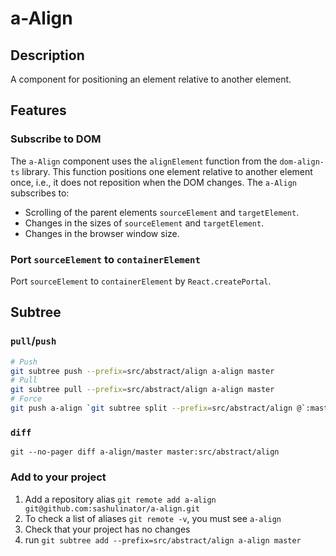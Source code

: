 # a-Align

## Description

A component for positioning an element relative to another element.

## Features

### Subscribe to DOM

The `a-Align` component uses the `alignElement` function from the `dom-align-ts` library. This function positions one element relative to another element once, i.e., it does not reposition when the DOM changes.
The `a-Align` subscribes to:

- Scrolling of the parent elements `sourceElement` and `targetElement`.
- Changes in the sizes of `sourceElement` and `targetElement`.
- Changes in the browser window size.

### Port `sourceElement` to `containerElement`

Port `sourceElement` to `containerElement` by `React.createPortal`.

## Subtree

### `pull`/`push`

```bash
# Push
git subtree push --prefix=src/abstract/align a-align master
# Pull
git subtree pull --prefix=src/abstract/align a-align master
# Force
git push a-align `git subtree split --prefix=src/abstract/align @`:master --force
```

### `diff`

```
git --no-pager diff a-align/master master:src/abstract/align
```

### Add to your project

1. Add a repository alias `git remote add a-align git@github.com:sashulinator/a-align.git`
2. To check a list of aliases `git remote -v`, you must see `a-align`
3. Check that your project has no changes
4. run `git subtree add --prefix=src/abstract/align a-align master`
